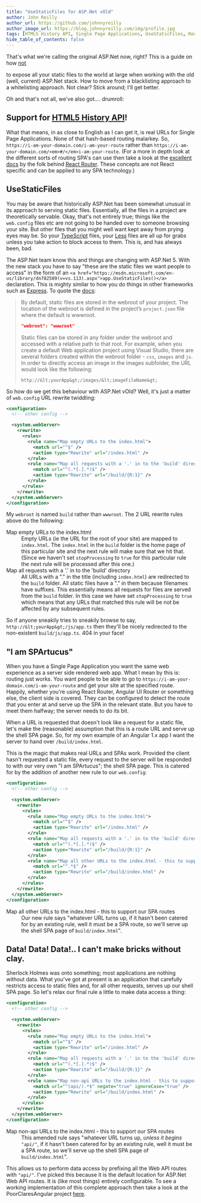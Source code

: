 ```yaml
---
title: "UseStaticFiles for ASP.Net vOld"
author: John Reilly
author_url: https://github.com/johnnyreilly
author_image_url: https://blog.johnnyreilly.com/img/profile.jpg
tags: [HTML5 History API, Single Page Applications, UseStaticFiles, Routing, URL Rewrite]
hide_table_of_contents: false
---
```

That's what we're calling the original ASP.Net now, right? This is a guide on how <u>not</u>

 to expose all your static files to the world at large when working with the old (well, current) ASP.Net stack. How to move from a blacklisting approach to a whitelisting approach. Not clear? Stick around; I'll get better.

 Oh and that's not all, we've also got.... drumroll:

## Support for [HTML5 History API](<https://html.spec.whatwg.org/multipage/browsers.html#the-history-interface>)!

What that means, in as close to English as I can get it, is real URLs for Single Page Applications. None of that hash-based routing malarkey. So, `https://i-am-your-domain.com/i-am-your-route` rather than `https://i-am-your-domain.com/<em>#/</em>i-am-your-route`. (For a more in depth look at the different sorts of routing SPA's can use then take a look at the [excellent docs](<http://rackt.org/history/stable/GettingStarted.html>) by the folk behind [React Router](<https://github.com/rackt/react-router>). These concepts are not React specific and can be applied to any SPA technology.)

## UseStaticFiles

You may be aware that historically ASP.Net has been somewhat unusual in its approach to serving static files. Essentially, all the files in a project are theoretically servable. Okay, that's not entirely true; things like the `web.config` files etc are not going to be handed over to someone browsing your site. But other files that you might well want kept away from prying eyes may be. So your [TypeScript](<http://www.typescriptlang.org/>) files, your [Less](<http://lesscss.org/>) files are all up for grabs unless you take action to block access to them. This is, and has always been, bad.

The ASP.Net team know this and things are changing with ASP.Net 5. With the new stack you have to say "these are the static files we want people to access" in the form of an `<a href="https://msdn.microsoft.com/en-us/library/dn782589(v=vs.113).aspx">app.UseStaticFiles()</a>` declaration. This is mighty similar to how you do things in other frameworks such as [Express](<http://expressjs.com/en/starter/static-files.html>). To quote the [docs](<https://docs.asp.net/en/latest/fundamentals/static-files.html#serving-static-files>):

> By default, static files are stored in the webroot of your project. The location of the webroot is defined in the project’s `project.json` file where the default is wwwroot.
> 
> ```json
> "webroot": "wwwroot"
> ```
> 
> Static files can be stored in any folder under the webroot and accessed with a relative path to that root. For example, when you create a default Web application project using Visual Studio, there are several folders created within the webroot folder - `css`, `images` and `js`. In order to directly access an image in the images subfolder, the URL would look like the following:
> 
> `http://&lt;yourApp&gt;/images/&lt;imageFileName&gt;`

So how do we get this behaviour with ASP.Net vOld? Well, it's just a matter of `web.config` URL rewrite twiddling:

```xml
<configuration>
  <!-- other config -->

  <system.webServer>
    <rewrite>
      <rules>
        <rule name="Map empty URLs to the index.html">
          <match url="^$" />
          <action type="Rewrite" url="/index.html" />
        </rule>
        <rule name="Map all requests with a '.' in to the 'build' directory" stopProcessing="true">
          <match url="^(.*[.].*)$" />
          <action type="Rewrite" url="/build/{R:1}" />
        </rule>
      </rules>
    </rewrite>
  </system.webServer>
</configuration>
```

My `webroot` is named `build` rather than `wwwroot`. The 2 URL rewrite rules above do the following:

<dl><dt>Map empty URLs to the index.html</dt><dd>Empty URLs (ie the URL for the root of your site) are mapped to <code>index.html</code>. The <code>index.html</code> in the <code>build</code> folder is the home page of this particular site and the next rule will make sure that we hit that. (Since we haven't set <code>stopProcessing</code> to <code>true</code> for this particular rule the next rule will be processed after this one.)</dd><dt>Map all requests with a '.' in to the 'build' directory</dt><dd>All URLs with a "." in the title (including <code>index.html</code>) are redirected to the <code>build</code> folder. All static files have a "." in them because filenames have suffixes. This essentially means all requests for files are served from the <code>build</code> folder. In this case we have set <code>stopProcessing</code> to <code>true</code> which means that any URLs that matched this rule will be not be affected by any subsequent rules.</dd></dl>

So if anyone sneakily tries to sneakily browse to say, `http://&lt;yourApp&gt;/js/app.ts` then they'll be nicely redirected to the non-existent `build/js/app.ts`. 404 in your face!

## "I am SPArtucus"

When you have a Single Page Application you want the same web experience as a server side rendered web app. What I mean by this is: routing just works. You want people to be able to go to `https://i-am-your-domain.com/i-am-your-route` and get your site at the specified route. Happily, whether you're using React Router, Angular UI Router or something else, the client side is covered. They can be configured to detect the route that you enter at and serve up the SPA in the relevant state. But you have to meet them halfway; the server needs to do its bit.

When a URL is requested that doesn't look like a request for a static file, let's make the (reasonable) assumption that this is a route URL and serve up the shell SPA page. So, for my own example of an Angular 1.x app I want the server to hand over `/build/index.html`.

This is the magic that makes real URLs and SPAs work. Provided the client hasn't requested a static file, every request to the server will be responded to with our very own "I am SPArtucus"; the shell SPA page. This is catered for by the addition of another new rule to our `web.config`:

```xml
<configuration>
  <!-- other config -->

  <system.webServer>
    <rewrite>
      <rules>
        <rule name="Map empty URLs to the index.html">
          <match url="^$" />
          <action type="Rewrite" url="/index.html" />
        </rule>
        <rule name="Map all requests with a '.' in to the 'build' directory" stopProcessing="true">
          <match url="^(.*[.].*)$" />
          <action type="Rewrite" url="/build/{R:1}" />
        </rule>
        <rule name="Map all other URLs to the index.html - this to support our SPA routes">
          <match url="^.*$" />
          <action type="Rewrite" url="/build/index.html" />
        </rule>
      </rules>
    </rewrite>
  </system.webServer>
</configuration>
```

<dl><dt>Map all other URLs to the index.html - this to support our SPA routes</dt><dd>Our new rule says "whatever URL turns up, if it hasn't been catered for by an existing rule, well it must be a SPA route, so we'll serve up the shell SPA page of <code>build/index.html</code>".</dd></dl>

## Data! Data! Data!.. I can't make bricks without clay.

Sherlock Holmes was onto something; most applications are nothing without data. What you've got at present is an application that carefully restricts access to static files and, for all other requests, serves up our shell SPA page. So let's relax our final rule a little to make data access a thing:

```xml
<configuration>
  <!-- other config -->

  <system.webServer>
    <rewrite>
      <rules>
        <rule name="Map empty URLs to the index.html">
          <match url="^$" />
          <action type="Rewrite" url="/index.html" />
        </rule>
        <rule name="Map all requests with a '.' in to the 'build' directory" stopProcessing="true">
          <match url="^(.*[.].*)$" />
          <action type="Rewrite" url="/build/{R:1}" />
        </rule>
        <rule name="Map non-api URLs to the index.html - this to support our SPA routes">
          <match url="^(api/).*$" negate="true" ignoreCase="true" />
          <action type="Rewrite" url="/build/index.html" />
        </rule>
      </rules>
    </rewrite>
  </system.webServer>
</configuration>
```

<dl><dt>Map non-api URLs to the index.html - this to support our SPA routes</dt><dd>This amended rule says "whatever URL turns up, <em>unless it begins <code>"api/"</code></em>, if it hasn't been catered for by an existing rule, well it must be a SPA route, so we'll serve up the shell SPA page of <code>build/index.html</code>".</dd></dl>

This allows us to perform data access by prefixing all the Web API routes with `"api/"`. I've picked this because it is the default location for ASP.Net Web API routes. It is (like most things) entirely configurable. To see a working implementation of this complete approach then take a look at the PoorClaresAngular project [here](<https://github.com/johnnyreilly/poorclaresarundel/tree/15e7d4ddc0f1c06fe326b44c3bdc71ceb554bf73>).


